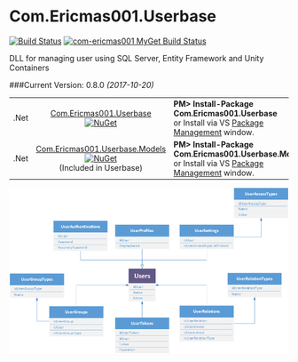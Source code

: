 # Com.Ericmas001.Userbase
[![Build Status](https://travis-ci.org/Com-Ericmas001/Userbase.svg?branch=master)](https://travis-ci.org/Com-Ericmas001/Userbase)
[![com-ericmas001 MyGet Build Status](https://www.myget.org/BuildSource/Badge/com-ericmas001?identifier=a0f8aa04-cacc-4114-90e0-285c055d6e28)](https://www.myget.org/)

DLL for managing user using SQL Server, Entity Framework and Unity Containers

###Current Version: 0.8.0 *(2017-10-20)*
<table align="center" width="100%">
    <tbody>
        <tr>
            <td rowspan>.Net</td>
            <td align="center">
            <a href="https://www.nuget.org/packages/Com.Ericmas001.Userbase/" target="_blank">
            Com.Ericmas001.Userbase <br />
            <img src="https://raw.githubusercontent.com/NuGet/Home/master/resources/nuget.png" alt="NuGet" width=150 />
            </a>
            </td>
            <td align="left">
                <div class="nuget-badge">
                    <b>PM&gt; Install-Package Com.Ericmas001.Userbase</b> <br />
                    or Install via VS <a href="https://docs.nuget.org/consume/package-manager-dialog" target="_blank">Package Management</a> window.
                </div>
            </td>
        </tr>
        <tr>
            <td rowspan>.Net</td>
            <td align="center">
            <a href="https://www.nuget.org/packages/Com.Ericmas001.Userbase.Models/" target="_blank">
            Com.Ericmas001.Userbase.Models <br />
            <img src="https://raw.githubusercontent.com/NuGet/Home/master/resources/nuget.png" alt="NuGet" width=150 />
            </a> <br />
			(Included in Userbase)
            </td>
            <td align="left">
                <div class="nuget-badge">
                    <b>PM&gt; Install-Package Com.Ericmas001.Userbase.Models</b> <br />
                    or Install via VS <a href="https://docs.nuget.org/consume/package-manager-dialog" target="_blank">Package Management</a> window.
                </div>
            </td>
        </tr>
    </tbody>
</table>

<p align=center><img src=https://raw.githubusercontent.com/Com-Ericmas001/Userbase/master/Src/Com.Ericmas001.Userbase/Scripts/Schemas.png /></p>
